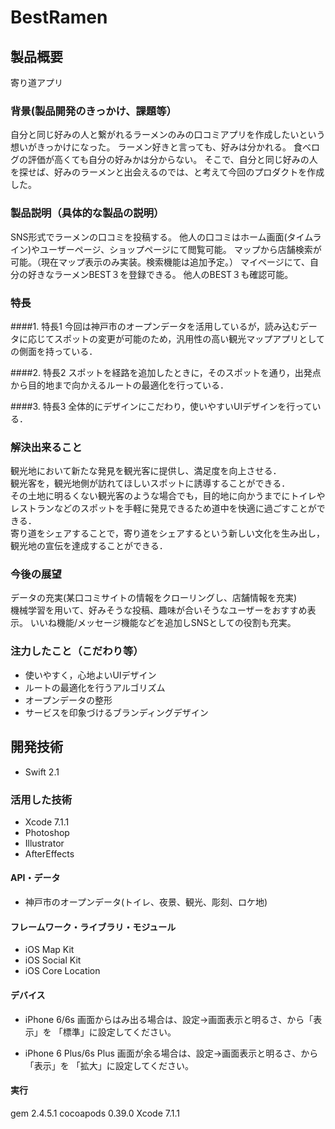 # BestRamen
## 製品概要
寄り道アプリ

### 背景(製品開発のきっかけ、課題等）
自分と同じ好みの人と繋がれるラーメンのみの口コミアプリを作成したいという想いがきっかけになった。
ラーメン好きと言っても、好みは分かれる。
食べログの評価が高くても自分の好みかは分からない。
そこで、自分と同じ好みの人を探せば、好みのラーメンと出会えるのでは、と考えて今回のプロダクトを作成した。

  
### 製品説明（具体的な製品の説明）
SNS形式でラーメンの口コミを投稿する。
他人の口コミはホーム画面(タイムライン)やユーザーページ、ショップページにて閲覧可能。
マップから店舗検索が可能。（現在マップ表示のみ実装。検索機能は追加予定。）
マイページにて、自分の好きなラーメンBEST３を登録できる。
他人のBEST３も確認可能。
  
### 特長
####1. 特長1
今回は神戸市のオープンデータを活用しているが，読み込むデータに応じてスポットの変更が可能のため，汎用性の高い観光マップアプリとしての側面を持っている．

####2. 特長2
スポットを経路を追加したときに，そのスポットを通り，出発点から目的地まで向かえるルートの最適化を行っている．

####3. 特長3
全体的にデザインにこだわり，使いやすいUIデザインを行っている．

### 解決出来ること
観光地において新たな発見を観光客に提供し、満足度を向上させる．  
観光客を，観光地側が訪れてほしいスポットに誘導することができる．  
その土地に明るくない観光客のような場合でも，目的地に向かうまでにトイレやレストランなどのスポットを手軽に発見できるため道中を快適に過ごすことができる．  
寄り道をシェアすることで，寄り道をシェアするという新しい文化を生み出し，観光地の宣伝を達成することができる．  

### 今後の展望
データの充実(某口コミサイトの情報をクローリングし、店舗情報を充実)  
機械学習を用いて、好みそうな投稿、趣味が合いそうなユーザーをおすすめ表示。
いいね機能/メッセージ機能などを追加しSNSとしての役割も充実。

### 注力したこと（こだわり等）
* 使いやすく，心地よいUIデザイン
* ルートの最適化を行うアルゴリズム
* オープンデータの整形
* サービスを印象づけるブランディングデザイン

## 開発技術
* Swift 2.1

### 活用した技術
* Xcode 7.1.1
* Photoshop
* Illustrator
* AfterEffects

#### API・データ
* 神戸市のオープンデータ(トイレ、夜景、観光、彫刻、ロケ地)

#### フレームワーク・ライブラリ・モジュール
* iOS Map Kit
* iOS Social Kit
* iOS Core Location

#### デバイス
* iPhone 6/6s
画面からはみ出る場合は、設定→画面表示と明るさ、から「表示」を
「標準」に設定してください。

* iPhone 6 Plus/6s Plus
画面が余る場合は、設定→画面表示と明るさ、から「表示」を
「拡大」に設定してください。

#### 実行

gem 2.4.5.1
cocoapods 0.39.0
Xcode 7.1.1
